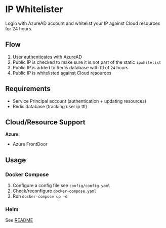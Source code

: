 # IP Whitelister

Login with AzureAD account and whitelist your IP against Cloud resources for 24 hours

## Flow

1. User authenticates with AzureAD
2. Public IP is checked to make sure it is not part of the static `ipwhitelist`
3. Public IP is added to Redis database with ttl of `24` hours
4. Public IP is whitelisted against Cloud resources

## Requirements
- Service Principal account (authentication  + updating resources)
- Redis database (tracking user ip ttl)

## Cloud/Resource Support

**Azure:**
- Azure FrontDoor

## Usage

### Docker Compose
1. Configure a config file see `config/config.yaml`
2. Check/reconfigure `docker-compose.yaml`
3. Run `docker-compose up -d`

### Helm
See [README](helm/ip-whitelister/README.md)
